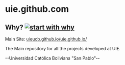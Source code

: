 # uie.github.com

## Why? [![start with why](https://img.shields.io/badge/start%20with-why%3F-brightgreen.svg?style=flat)](http://www.ted.com/talks/simon_sinek_how_great_leaders_inspire_action)
Main Site:
[uieucb.github.io/uie.github.io/](uieucb.github.io/uie.github.io/)

The Main repository for all the projects developed at UIE.

--Universidad Católica Boliviana "San Pablo"--
